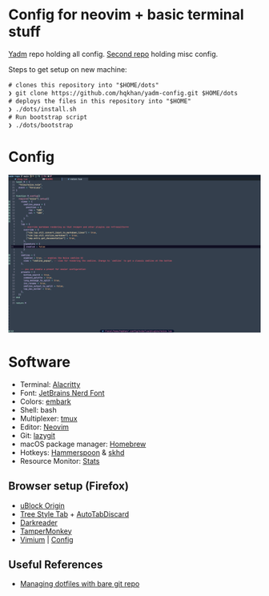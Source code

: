 # Config for neovim + basic terminal stuff
[Yadm](https://yadm.io/docs/overview) repo holding all config. 
[Second repo](https://github.com/hqkhan/config) holding misc config.

Steps to get setup on new machine:
```
# clones this repository into "$HOME/dots"
❯ git clone https://github.com/hqkhan/yadm-config.git $HOME/dots
# deploys the files in this repository into "$HOME"
❯ ./dots/install.sh
# Run bootstrap script
❯ ./dots/bootstrap
```

# Config

![screenshot](./screenshot.png)

# Software

- Terminal: [Alacritty](https://alacritty.org)
- Font: [JetBrains Nerd Font](https://github.com/JetBrains/JetBrainsMono)
- Colors: [embark](https://github.com/embark-theme/vim)
- Shell: bash
- Multiplexer: [tmux](https://github.com/tmux/tmux/wiki)
- Editor: [Neovim](https://neovim.io)
- Git: [lazygit](https://github.com/jesseduffield/lazygit)
- macOS package manager: [Homebrew](https://brew.sh)
- Hotkeys: [Hammerspoon](https://www.hammerspoon.org/) & [skhd](https://github.com/koekeishiya/skhd/)
- Resource Monitor: [Stats](https://github.com/exelban/stats)

## Browser setup (Firefox)

- [uBlock Origin](https://addons.mozilla.org/en-US/firefox/addon/ublock-origin/)
- [Tree Style Tab](https://addons.mozilla.org/en-US/firefox/addon/tree-style-tab/) + [AutoTabDiscard](https://webextension.org/listing/tab-discard.html)
- [Darkreader](https://darkreader.org/)
- [TamperMonkey](https://www.tampermonkey.net/)
- [Vimium](https://github.com/philc/vimium) | [Config](https://gist.github.com/hqkhan/1c7b935a0a98f0feb95b6a2969d2f390)


## Useful References
- [Managing dotfiles with bare git
  repo](https://www.ackama.com/what-we-think/the-best-way-to-store-your-dotfiles-a-bare-git-repository-explained/)
